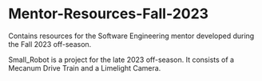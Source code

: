 # Mentor-Resources-Fall-2023
Contains resources for the Software Engineering mentor developed during the Fall 2023 off-season. 

Small_Robot is a project for the late 2023 off-season. It consists of a Mecanum Drive Train and a Limelight Camera. 
